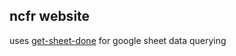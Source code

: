 ## ncfr website

uses [get-sheet-done](https://github.com/giladaya/get-sheet-done) for google sheet data querying
